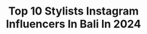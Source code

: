 ---
title: Top 10 Stylists Instagram Influencers In Bali In 2024
description: >-
  Find top stylists Instagram influencers in Bali in 2024. Most popular hashtags: #ootd #bali #fashiongram #fashionblogger.
platform: Instagram
hits: 8
text_top: Discover the top-rated Instagram profiles on inBeat.
text_bottom: Our search engine holds 8 Instagram influencers like this in Bali, Indonesia for you to work with.
profiles:
  - username: "marionmax_stylist"
    fullname: >-
      Marion Max
    bio: >-
      Bali Based Producer and Stylist! All photos styled by me! Producer & stylist at @baliprodfilms @balishoot_by_baliprod
    location: "Indonesia"
    followers: 7944
    engagement: 215
    commentsToLikes: 0.015545
    id: ck15r7iv96j6r0i19ou38msbe
    verified: false
    hashtags: "#balifashion, #baliphotography, #baliphotoshoot, #baliproduction"
  - username: "oliastepanenco"
    fullname: >-
      Olia Stepanenco
    bio: >-
      📍 𓆙 BALI 𓆸 5 YEARS 𓉠 MOTHER OF👉@style_retreat_bali_shop ____________ BEFORE: ⓈⓉⓎⓁⒾⓈⓉ ⓉⓋ ⓅⓇⒺⓈⒺⓃⓉⒺⓇ ⓅⒺⓇⓈⓄⓃⒶⓁ ⓈⒽⓄⓅⓅⒺⓇ
    location: "Indonesia"
    followers: 31233
    engagement: 131
    commentsToLikes: 0.034402
    id: ck6tv2kzujtba0j71qzwqcl2v
    verified: false
    hashtags: ""
  - username: "genunerd"
    fullname: >-
      W I S N U  G E N U
    bio: >-
      My Androgynous Quirky Rebellious Chic Visual Diary ★ Fashion & Lifestyle - Creative Director/ Stylist VIVA LA TAUREAN! ♉ 📩 contactgenu@gmail.com
    location: "Indonesia"
    followers: 40130
    engagement: 57
    commentsToLikes: 0.005937
    id: ck139fhrjl1hk0i197v73j2xs
    verified: false
    hashtags: "#lacingmykite, #reels, #bali, #ootd"
  - username: "rifabimbi"
    fullname: >-
      BIM
    bio: >-
      📍 bali, INDONESIA ————————————— DM for inq
    location: "Indonesia"
    followers: 9023
    engagement: 904
    commentsToLikes: 0.012810
    id: ck0u0vyxov0dn0i19u9jnsp4s
    verified: false
    hashtags: "#balinese, #photoshoot, #bali, #lifestyle"
  - username: "itsswetab"
    fullname: >-
      𝓢𝔀𝓮𝓽𝓪 ♥ 𝓽𝓻𝓪𝓿𝓮𝓵 & 𝓼𝓽𝔂𝓵𝓮
    bio: >-
      I keep my wardrobe as colorful as my life ✨ 𝘎𝘭𝘰𝘣𝘦𝘵𝘳𝘰𝘵𝘵𝘦𝘳 🇳🇵🇦🇪🇦🇪🇰🇼🇮🇳🇮🇩🇲🇾🇸🇬 ✨ 𝘉𝘶𝘴𝘪𝘯𝘦𝘴𝘴 - @rupswe.closet For business/collab mail me 👇
    location: "Indonesia"
    followers: 17842
    engagement: 462
    commentsToLikes: 0.053450
    id: ckaortlyioozg0i78yi090a03
    verified: false
    hashtags: "#outfitinspo, #influencer, #dubai, #indianfashion"
  - username: "havenl33"
    fullname: >-
      Drg. Indira W. Lee, Sp.Prostho
    bio: >-
      Mom of 2 & Wifey💍 Dentistpreneur Health & Beauty 📍Malang @dreamteam_quiaripartners Shop @heavenlee_shop Gym #heavenleeworkout 📩DM for endorsement
    location: "Indonesia"
    followers: 30239
    engagement: 233
    commentsToLikes: 0.075482
    id: ck5hpr18rrtrv0i11e8n62faa
    verified: false
    hashtags: "#chic, #lifestyle, #styles, #fashion"
  - username: "roger_chika"
    fullname: >-
      Roger❤️Chika
    bio: >-
      @rogerojey @cutratumeyriska @shaquillekailidanuarta Fansbase Roger Danuarta n Cut Meyriska🕊️ Roger Chika halal❣️ 16-04-2019/28072019💍 17-08-2019 SAH🕊️
    location: "Indonesia"
    followers: 124728
    engagement: 97
    commentsToLikes: 0.017901
    id: ck1361ykn4cwx0i19tf0jpudb
    verified: false
    hashtags: "#bali, #tkwhongkong, #dirumahaja, #tkwmalaysia"
  - username: "giosihotang2"
    fullname: >-
      giosihotang2
    bio: >-
      Welcome to the warm toasty visuals of my life. **** | Street style lover | Aesthetic seeker | Café hopping |Traveler | **** Indonesian 🇲🇨
    location: "Indonesia"
    followers: 6327
    engagement: 824
    commentsToLikes: 0.231123
    id: ckaowht088zxy0i78vlif6o57
    verified: false
    hashtags: "#l4likes, #styleinspo, #lll, #styleinfluencer"
  - username: "prilianurafrida"
    fullname: >-
      PRILI
    bio: >-
      Hijab stylist @byprilianurafrida Live streamer🎤📹📸 For business or endorsement (+62) 81381012802 Promocode Lighthouse👇
    location: "Indonesia"
    followers: 96093
    engagement: 183
    commentsToLikes: 0.048504
    id: ck5hprqnorv170i11nyus78jf
    verified: false
    hashtags: "#jimshoneyhampers, #jhramadhan, #jhidulfitri, #covid19"
  - username: "steffisanta"
    fullname: >-
      Steffi Santa
    bio: >-
      🐿 Fashion Stylist @steffisantaswork / TikTok/Reels Producer (porto di IG highlight) Endorsement: 0878-8369-5662 (Cindy) 💌 steffisantas@gmail.com
    location: "Indonesia"
    followers: 15124
    engagement: 147
    commentsToLikes: 0.030281
    id: ck8sx7vvzggci0j78zgcb3gwn
    verified: false
    hashtags: "#rodatronton, #ootd, #jfw2024, #lokalbrand"
---